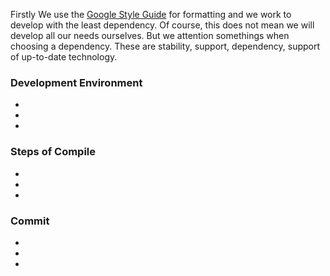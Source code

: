 Firstly We use the [Google Style Guide](https://google.github.io/styleguide/) for formatting and we work to develop with the least dependency. Of course, this does not mean we will develop all our needs ourselves. But we attention somethings when choosing a dependency. These are stability, support, dependency,  support of up-to-date technology.

### Development Environment
*
*
*

### Steps of Compile
*
*
*

### Commit
*
*
*